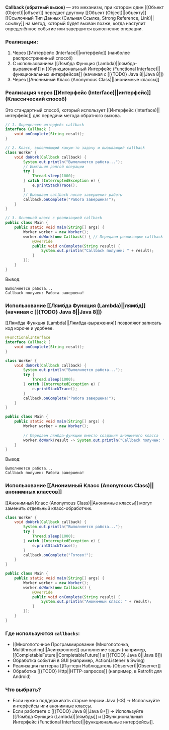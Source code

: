 **Callback (обратный вызов)** — это механизм, при котором один [[Объект (Object)||объект]] передает другому [[Объект (Object)||объекту]] [[Ссылочный Тип Данных (Сильная Ссылка, Strong Reference, Link)||ссылку]] на метод, который будет вызван позже, когда наступит определённое событие или завершится выполнение операции.
  
### Реализации:

1. Через [[Интерфейс (Interface)||интерфейс]] (наиболее распространенный способ)
2. С использованием [[Лямбда Функция (Lambda)||лямбда-выражений]] и [[Функциональный Интерфейс (Functional Interface)||функциональных интерфейсов]] (начиная с [[{TODO} Java 8||Java 8]])
3. Через [[Анонимный Класс (Anonymous Class)||анонимные классы]]


### Реализация через [[Интерфейс (Interface)||интерфейс]] (Классический способ)

Это стандартный способ, который использует [[Интерфейс (Interface)||интерфейс]] для передачи метода обратного вызова.

```java
// 1. Определяем интерфейс callback
interface Callback {
    void onComplete(String result);
}

// 2. Класс, выполняющий какую-то задачу и вызывающий callback
class Worker {
    void doWork(Callback callback) {
        System.out.println("Выполняется работа...");
        // Имитация долгой операции
        try { 
	        Thread.sleep(1000); 
		} catch (InterruptedException e) { 
			e.printStackTrace(); 
		}
        // Вызываем callback после завершения работы
        callback.onComplete("Работа завершена!");
    }
}

// 3. Основной класс с реализацией callback
public class Main {
    public static void main(String[] args) {
        Worker worker = new Worker();
        worker.doWork(new Callback() { // Передаем реализацию callback
            @Override
            public void onComplete(String result) {
                System.out.println("Callback получен: " + result);
            }
        });
    }
}
```

Вывод:

```
Выполняется работа...
Callback получен: Работа завершена!
```


### Использование [[Лямбда Функция (Lambda)||лямбд]] (начиная с [[{TODO} Java 8||Java 8]])

[[Лямбда Функция (Lambda)||Лямбда-выражения]] позволяют записать код короче и удобнее.

```java
@FunctionalInterface
interface Callback {
    void onComplete(String result);
}

class Worker {
    void doWork(Callback callback) {
        System.out.println("Выполняется работа...");
        try { 
	        Thread.sleep(1000); 
		} catch (InterruptedException e) { 
			e.printStackTrace(); 
		}
        callback.onComplete("Работа завершена!");
    }
}

public class Main {
    public static void main(String[] args) {
        Worker worker = new Worker();
        
        // Передаем лямбда-функцию вместо создания анонимного класса
        worker.doWork(result -> System.out.println("Callback получен: " + result));
    }
}
```

Вывод:

```
Выполняется работа...
Callback получен: Работа завершена!
```


### Использование [[Анонимный Класс (Anonymous Class)||анонимных классов]]

[[Анонимный Класс (Anonymous Class)||Анонимные классы]] могут заменить отдельный класс-обработчик.

```java
class Worker {
    void doWork(Callback callback) {
        System.out.println("Выполняется работа...");
        try { 
	        Thread.sleep(1000); 
		} catch (InterruptedException e) { 
			e.printStackTrace(); 
		}
        callback.onComplete("Готово!");
    }
}

public class Main {
    public static void main(String[] args) {
        Worker worker = new Worker();
        worker.doWork(new Callback() {
            @Override
            public void onComplete(String result) {
                System.out.println("Анонимный класс: " + result);
            }
        });
    }
}
```


### Где используются `callbacks`:

- [[Многопоточное Программирование (Многопоточка, Multithreading)||Асинхронное]] выполнение задач (например, [[CompletableFuture||CompletableFuture]] в [[{TODO} Java 8||Java 8]])
- Обработка событий в GUI (например, ActionListener в Swing)
- Реализация паттерна [[Паттерн Наблюдатель (Observer)||Observer]]
- Обработка [[{TODO} Http||HTTP-запросов]] (например, в Retrofit для Android)

  
### Что выбрать?

- Если нужно поддерживать старые версии Java (<8) → Используйте интерфейсы или анонимные классы.
- Если работаете с [[{TODO} Java 8||Java 8+]] → Используйте [[Лямбда Функция (Lambda)||лямбды]] и [[Функциональный Интерфейс (Functional Interface)||функциональные интерфейсы]].